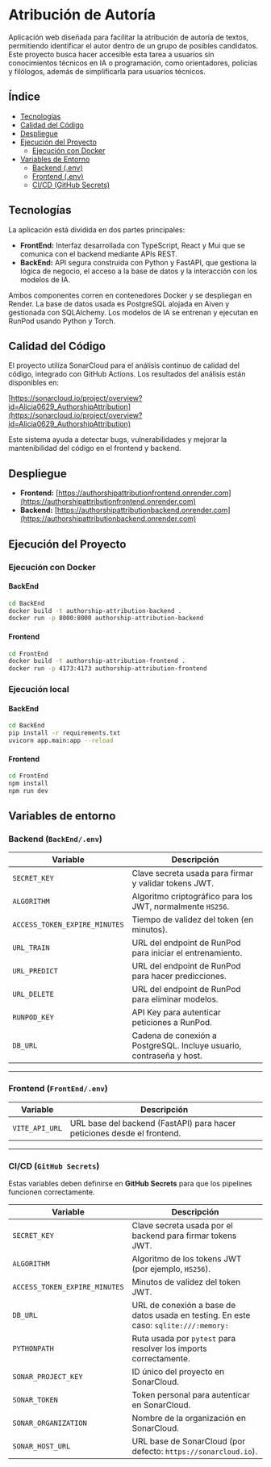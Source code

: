 # Atribución de Autoría
Aplicación web diseñada para facilitar la atribución de autoría de textos, permitiendo identificar el autor dentro de un grupo de posibles candidatos. Este proyecto busca hacer accesible esta tarea a usuarios sin conocimientos técnicos en IA o programación, como orientadores, policías y filólogos, además de simplificarla para usuarios técnicos.

## Índice

- [Tecnologías](#tecnologías)
- [Calidad del Código](#calidad-del-código)
- [Despliegue](#despliegue)
- [Ejecución del Proyecto](#ejecución-del-proyecto)
  - [Ejecución con Docker](#ejecución-con-docker)
- [Variables de Entorno](#variables-de-entorno)
  - [Backend (.env)](#backend-env)
  - [Frontend (.env)](#frontend-env)
  - [CI/CD (GitHub Secrets)](#cicd-github-secrets)

## Tecnologías

La aplicación está dividida en dos partes principales:

- **FrontEnd:** Interfaz desarrollada con TypeScript, React y Mui que se comunica con el backend mediante APIs REST.
- **BackEnd:** API segura construida con Python y FastAPI, que gestiona la lógica de negocio, el acceso a la base de datos y la interacción con los modelos de IA.

Ambos componentes corren en contenedores Docker y se despliegan en Render. La base de datos usada es PostgreSQL alojada en Aiven y gestionada con SQLAlchemy. Los modelos de IA se entrenan y ejecutan en RunPod usando Python y Torch.

## Calidad del Código

El proyecto utiliza SonarCloud para el análisis continuo de calidad del código, integrado con GitHub Actions. Los resultados del análisis están disponibles en:

[https://sonarcloud.io/project/overview?id=Alicia0629_AuthorshipAttribution](https://sonarcloud.io/project/overview?id=Alicia0629_AuthorshipAttribution)

Este sistema ayuda a detectar bugs, vulnerabilidades y mejorar la mantenibilidad del código en el frontend y backend.

## Despliegue

- **Frontend:** [https://authorshipattributionfrontend.onrender.com](https://authorshipattributionfrontend.onrender.com)
- **Backend:** [https://authorshipattributionbackend.onrender.com](https://authorshipattributionbackend.onrender.com)


## Ejecución del Proyecto

### Ejecución con Docker
#### BackEnd
```bash
cd BackEnd
docker build -t authorship-attribution-backend .
docker run -p 8000:8000 authorship-attribution-backend
```
#### Frontend
```bash
cd FrontEnd
docker build -t authorship-attribution-frontend .
docker run -p 4173:4173 authorship-attribution-frontend
```

### Ejecución local
#### BackEnd
```bash
cd BackEnd
pip install -r requirements.txt
uvicorn app.main:app --reload
```
#### Frontend
```bash
cd FrontEnd
npm install
npm run dev
```


## Variables de entorno

### Backend (`BackEnd/.env`)

| Variable                     | Descripción                                                                 |
|-----------------------------|-----------------------------------------------------------------------------|
| `SECRET_KEY`                | Clave secreta usada para firmar y validar tokens JWT.                       |
| `ALGORITHM`                 | Algoritmo criptográfico para los JWT, normalmente `HS256`.                 |
| `ACCESS_TOKEN_EXPIRE_MINUTES` | Tiempo de validez del token (en minutos).                                |
| `URL_TRAIN`                 | URL del endpoint de RunPod para iniciar el entrenamiento.                  |
| `URL_PREDICT`               | URL del endpoint de RunPod para hacer predicciones.                        |
| `URL_DELETE`                | URL del endpoint de RunPod para eliminar modelos.                          |
| `RUNPOD_KEY`                | API Key para autenticar peticiones a RunPod.                               |
| `DB_URL`                    | Cadena de conexión a PostgreSQL. Incluye usuario, contraseña y host.       |

---

### Frontend (`FrontEnd/.env`)

| Variable              | Descripción                                                                  |
|-----------------------|------------------------------------------------------------------------------|
| `VITE_API_URL`        | URL base del backend (FastAPI) para hacer peticiones desde el frontend.     |

---

### CI/CD (`GitHub Secrets`)

Estas variables deben definirse en **GitHub Secrets** para que los pipelines funcionen correctamente.

| Variable                        | Descripción                                                                 |
|----------------------------------|-----------------------------------------------------------------------------|
| `SECRET_KEY`                    | Clave secreta usada por el backend para firmar tokens JWT.                 |
| `ALGORITHM`                     | Algoritmo de los tokens JWT (por ejemplo, `HS256`).                        |
| `ACCESS_TOKEN_EXPIRE_MINUTES`  | Minutos de validez del token JWT.                                          |
| `DB_URL`                        | URL de conexión a base de datos usada en testing. En este caso: `sqlite:///:memory:` |
| `PYTHONPATH`                    | Ruta usada por `pytest` para resolver los imports correctamente.           |
| `SONAR_PROJECT_KEY`             | ID único del proyecto en SonarCloud.                                       |
| `SONAR_TOKEN`                   | Token personal para autenticar en SonarCloud.                              |
| `SONAR_ORGANIZATION`           | Nombre de la organización en SonarCloud.                                   |
| `SONAR_HOST_URL`               | URL base de SonarCloud (por defecto: `https://sonarcloud.io`).             |

